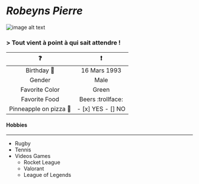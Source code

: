 # *Robeyns Pierre*
![image alt text](/Pierre.png)

### > Tout vient à point à qui sait attendre !  



|:question:   	|:exclamation:  	|
|:-:	|:-:	|
|Birthday :tada:  	|16 Mars 1993  	|
|Gender   	|Male  	|
|Favorite Color   	|Green  	|
|Favorite Food   	|Beers :trollface:  	|
|Pinneapple on pizza :pizza:   	|- [x] YES  - [] NO	|  


#### Hobbies 
-------------
- Rugby
- Tennis
- Videos Games
	- Rocket League
	- Valorant
	- League of Legends


